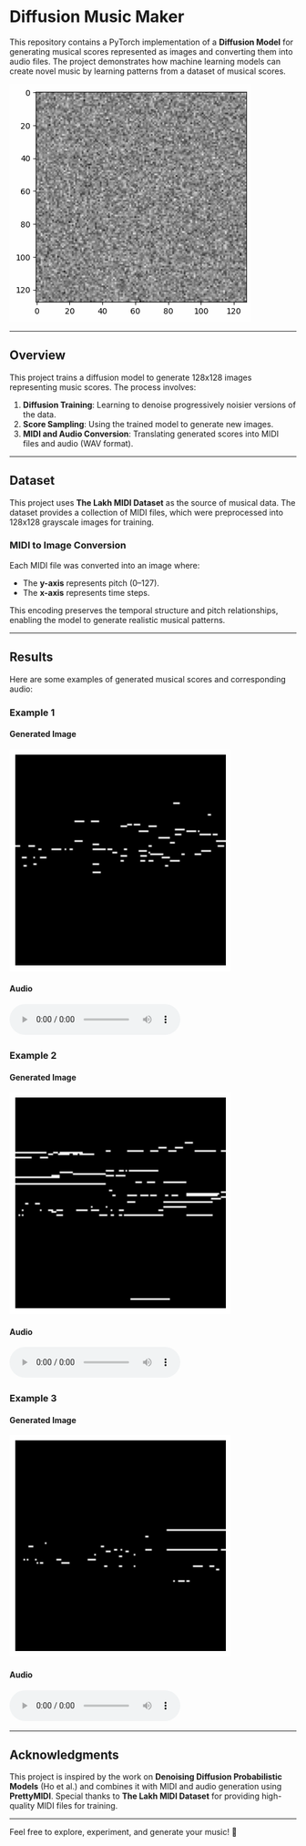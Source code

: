 # Diffusion Music Maker

This repository contains a PyTorch implementation of a **Diffusion Model** for generating musical scores represented as images and converting them into audio files. The project demonstrates how machine learning models can create novel music by learning patterns from a dataset of musical scores.

![Diffusion Process](diffusion.gif)

---

## Overview

This project trains a diffusion model to generate 128x128 images representing music scores. The process involves:
1. **Diffusion Training**: Learning to denoise progressively noisier versions of the data.
2. **Score Sampling**: Using the trained model to generate new images.
3. **MIDI and Audio Conversion**: Translating generated scores into MIDI files and audio (WAV format).

---

## Dataset

This project uses **The Lakh MIDI Dataset** as the source of musical data. The dataset provides a collection of MIDI files, which were preprocessed into 128x128 grayscale images for training. 

### MIDI to Image Conversion
Each MIDI file was converted into an image where:
- The **y-axis** represents pitch (0–127).
- The **x-axis** represents time steps.

This encoding preserves the temporal structure and pitch relationships, enabling the model to generate realistic musical patterns.

---

## Results

Here are some examples of generated musical scores and corresponding audio:

### Example 1
#### Generated Image
![Song 1](song_1.png)
#### Audio
<audio controls>
  <source src="song_1.wav" type="audio/wav">
  Your browser does not support the audio element.
</audio>

### Example 2
#### Generated Image
![Song 2](song_2.png)
#### Audio
<audio controls>
  <source src="song_2.wav" type="audio/wav">
  Your browser does not support the audio element.
</audio>

### Example 3
#### Generated Image
![Song 3](song_3.png)
#### Audio
<audio controls>
  <source src="song_3.wav" type="audio/wav">
  Your browser does not support the audio element.
</audio>

---

## Acknowledgments

This project is inspired by the work on **Denoising Diffusion Probabilistic Models** (Ho et al.) and combines it with MIDI and audio generation using **PrettyMIDI**. Special thanks to **The Lakh MIDI Dataset** for providing high-quality MIDI files for training.

---

Feel free to explore, experiment, and generate your music! 🎵
